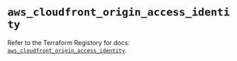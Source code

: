 # `aws_cloudfront_origin_access_identity`

Refer to the Terraform Registory for docs: [`aws_cloudfront_origin_access_identity`](https://registry.terraform.io/providers/hashicorp/aws/5.16.0/docs/resources/cloudfront_origin_access_identity).
